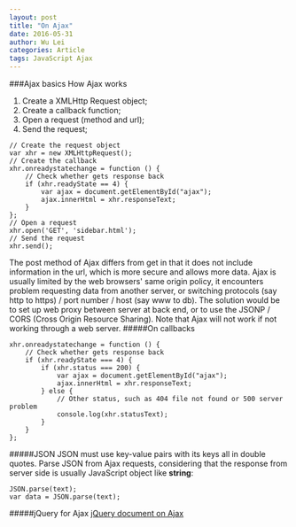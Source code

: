```yaml
---
layout: post
title: "On Ajax"
date: 2016-05-31
author: Wu Lei
categories: Article
tags: JavaScript Ajax
---
```


###Ajax basics
How Ajax works
1. Create a XMLHttp Request object;
2. Create a callback function;
3. Open a request (method and url);
4. Send the request;
```
// Create the request object
var xhr = new XMLHttpRequest();
// Create the callback
xhr.onreadystatechange = function () {
    // Check whether gets response back
    if (xhr.readyState == 4) {
        var ajax = document.getElementById("ajax");
        ajax.innerHtml = xhr.responseText;
    }
};
// Open a request
xhr.open('GET', 'sidebar.html');
// Send the request
xhr.send();
```
The post method of Ajax differs from get in that it does not include information in the url, which is more secure and allows more data.
Ajax is usually limited by the web browsers' same origin policy, it encounters problem requesting data from another server, or switching protocols (say http to https) / port number / host (say www to db).
The solution would be to set up web proxy between server at back end, or to use the JSONP / CORS (Cross Origin Resource Sharing).
Note that Ajax will not work if not working through a web server.
#####On callbacks
```
xhr.onreadystatechange = function () {
    // Check whether gets response back
    if (xhr.readyState === 4) {
        if (xhr.status === 200) {
            var ajax = document.getElementById("ajax");
            ajax.innerHtml = xhr.responseText;
        } else {
            // Other status, such as 404 file not found or 500 server problem
            console.log(xhr.statusText);
        }
    }
};
```
#####JSON
JSON must use key-value pairs with its keys all in double quotes.
Parse JSON from Ajax requests, considering that the response from server side is usually JavaScript object like **string**:
```
JSON.parse(text);
var data = JSON.parse(text);
```
#####jQuery for Ajax
[jQuery document on Ajax](http://api.jquery.com/category/ajax/)